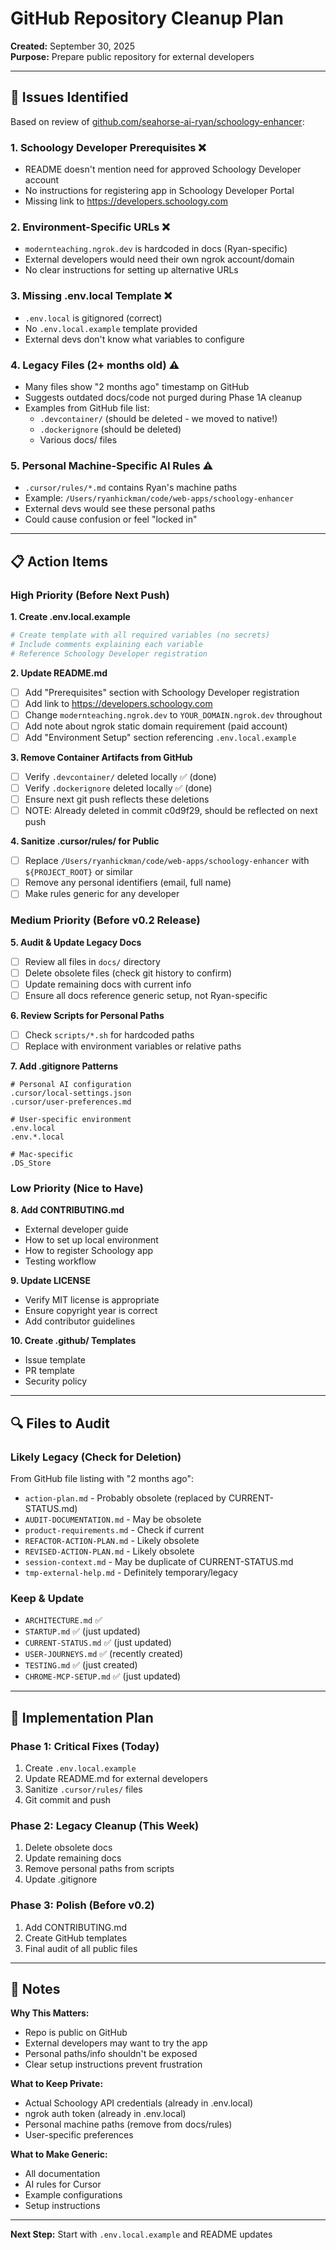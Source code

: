# GitHub Repository Cleanup Plan

**Created:** September 30, 2025  
**Purpose:** Prepare public repository for external developers

---

## 🎯 Issues Identified

Based on review of [github.com/seahorse-ai-ryan/schoology-enhancer](https://github.com/seahorse-ai-ryan/schoology-enhancer):

### 1. **Schoology Developer Prerequisites** ❌
- README doesn't mention need for approved Schoology Developer account
- No instructions for registering app in Schoology Developer Portal
- Missing link to https://developers.schoology.com

### 2. **Environment-Specific URLs** ❌
- `modernteaching.ngrok.dev` is hardcoded in docs (Ryan-specific)
- External developers would need their own ngrok account/domain
- No clear instructions for setting up alternative URLs

### 3. **Missing .env.local Template** ❌
- `.env.local` is gitignored (correct)
- No `.env.local.example` template provided
- External devs don't know what variables to configure

### 4. **Legacy Files (2+ months old)** ⚠️
- Many files show "2 months ago" timestamp on GitHub
- Suggests outdated docs/code not purged during Phase 1A cleanup
- Examples from GitHub file list:
  - `.devcontainer/` (should be deleted - we moved to native!)
  - `.dockerignore` (should be deleted)
  - Various docs/ files

### 5. **Personal Machine-Specific AI Rules** ⚠️
- `.cursor/rules/*.md` contains Ryan's machine paths
- Example: `/Users/ryanhickman/code/web-apps/schoology-enhancer`
- External devs would see these personal paths
- Could cause confusion or feel "locked in"

---

## 📋 Action Items

### High Priority (Before Next Push)

**1. Create .env.local.example**
```bash
# Create template with all required variables (no secrets)
# Include comments explaining each variable
# Reference Schoology Developer registration
```

**2. Update README.md**
- [ ] Add "Prerequisites" section with Schoology Developer registration
- [ ] Add link to https://developers.schoology.com
- [ ] Change `modernteaching.ngrok.dev` to `YOUR_DOMAIN.ngrok.dev` throughout
- [ ] Add note about ngrok static domain requirement (paid account)
- [ ] Add "Environment Setup" section referencing `.env.local.example`

**3. Remove Container Artifacts from GitHub**
- [ ] Verify `.devcontainer/` deleted locally ✅ (done)
- [ ] Verify `.dockerignore` deleted locally ✅ (done)  
- [ ] Ensure next git push reflects these deletions
- [ ] NOTE: Already deleted in commit c0d9f29, should be reflected on next push

**4. Sanitize .cursor/rules/ for Public**
- [ ] Replace `/Users/ryanhickman/code/web-apps/schoology-enhancer` with `${PROJECT_ROOT}` or similar
- [ ] Remove any personal identifiers (email, full name)
- [ ] Make rules generic for any developer

### Medium Priority (Before v0.2 Release)

**5. Audit & Update Legacy Docs**
- [ ] Review all files in `docs/` directory
- [ ] Delete obsolete files (check git history to confirm)
- [ ] Update remaining docs with current info
- [ ] Ensure all docs reference generic setup, not Ryan-specific

**6. Review Scripts for Personal Paths**
- [ ] Check `scripts/*.sh` for hardcoded paths
- [ ] Replace with environment variables or relative paths

**7. Add .gitignore Patterns**
```
# Personal AI configuration
.cursor/local-settings.json
.cursor/user-preferences.md

# User-specific environment
.env.local
.env.*.local

# Mac-specific
.DS_Store
```

### Low Priority (Nice to Have)

**8. Add CONTRIBUTING.md**
- External developer guide
- How to set up local environment
- How to register Schoology app
- Testing workflow

**9. Update LICENSE**
- Verify MIT license is appropriate
- Ensure copyright year is correct
- Add contributor guidelines

**10. Create .github/ Templates**
- Issue template
- PR template
- Security policy

---

## 🔍 Files to Audit

### Likely Legacy (Check for Deletion)

From GitHub file listing with "2 months ago":
- `action-plan.md` - Probably obsolete (replaced by CURRENT-STATUS.md)
- `AUDIT-DOCUMENTATION.md` - May be obsolete
- `product-requirements.md` - Check if current
- `REFACTOR-ACTION-PLAN.md` - Likely obsolete
- `REVISED-ACTION-PLAN.md` - Likely obsolete
- `session-context.md` - May be duplicate of CURRENT-STATUS.md
- `tmp-external-help.md` - Definitely temporary/legacy

### Keep & Update
- `ARCHITECTURE.md` ✅
- `STARTUP.md` ✅ (just updated)
- `CURRENT-STATUS.md` ✅ (just updated)
- `USER-JOURNEYS.md` ✅ (recently created)
- `TESTING.md` ✅ (just created)
- `CHROME-MCP-SETUP.md` ✅ (just updated)

---

## 🚀 Implementation Plan

### Phase 1: Critical Fixes (Today)
1. Create `.env.local.example`
2. Update README.md for external developers
3. Sanitize `.cursor/rules/` files
4. Git commit and push

### Phase 2: Legacy Cleanup (This Week)
1. Delete obsolete docs
2. Update remaining docs
3. Remove personal paths from scripts
4. Update .gitignore

### Phase 3: Polish (Before v0.2)
1. Add CONTRIBUTING.md
2. Create GitHub templates
3. Final audit of all public files

---

## 📝 Notes

**Why This Matters:**
- Repo is public on GitHub
- External developers may want to try the app
- Personal paths/info shouldn't be exposed
- Clear setup instructions prevent frustration

**What to Keep Private:**
- Actual Schoology API credentials (already in .env.local)
- ngrok auth token (already in .env.local)
- Personal machine paths (remove from docs/rules)
- User-specific preferences

**What to Make Generic:**
- All documentation
- AI rules for Cursor
- Example configurations
- Setup instructions

---

**Next Step:** Start with `.env.local.example` and README updates
